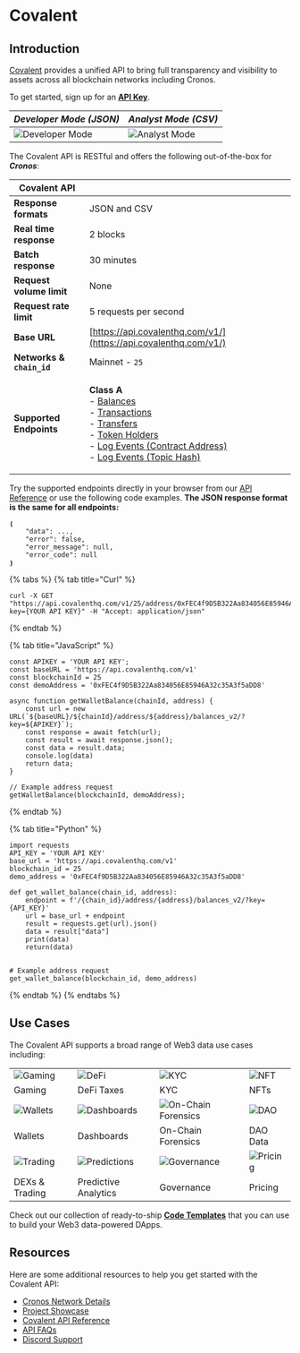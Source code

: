 # Covalent

## Introduction

[Covalent](https://www.covalenthq.com/?utm\_source=cronos\&utm\_medium=partner-docs) provides a unified API to bring full transparency and visibility to assets across all blockchain networks including Cronos.

To get started, sign up for an [**API Key**](https://www.covalenthq.com/platform/?utm\_source=cronos\&utm\_medium=partner-docs).

| _Developer Mode (JSON)_                                                                      | _Analyst Mode (CSV)_                                                                     |
| -------------------------------------------------------------------------------------------- | ---------------------------------------------------------------------------------------- |
| ![Developer Mode](https://www.covalenthq.com/static/images/partner-docs/developer\_mode.png) | ![Analyst Mode](https://www.covalenthq.com/static/images/partner-docs/analyst\_mode.png) |

The Covalent API is RESTful and offers the following out-of-the-box for _**Cronos**_:

| **Covalent API**          |                                                                                                                                                                                                                                                                                                                                                                                                                                                                                                                                                                                                                                                                                                                                                                                                                                                                                                                                                                                                                                                                                                                          |
| ------------------------- | ------------------------------------------------------------------------------------------------------------------------------------------------------------------------------------------------------------------------------------------------------------------------------------------------------------------------------------------------------------------------------------------------------------------------------------------------------------------------------------------------------------------------------------------------------------------------------------------------------------------------------------------------------------------------------------------------------------------------------------------------------------------------------------------------------------------------------------------------------------------------------------------------------------------------------------------------------------------------------------------------------------------------------------------------------------------------------------------------------------------------ |
| **Response formats**      | JSON and CSV                                                                                                                                                                                                                                                                                                                                                                                                                                                                                                                                                                                                                                                                                                                                                                                                                                                                                                                                                                                                                                                                                                             |
| **Real time response**    | 2 blocks                                                                                                                                                                                                                                                                                                                                                                                                                                                                                                                                                                                                                                                                                                                                                                                                                                                                                                                                                                                                                                                                                                                 |
| **Batch response**        | 30 minutes                                                                                                                                                                                                                                                                                                                                                                                                                                                                                                                                                                                                                                                                                                                                                                                                                                                                                                                                                                                                                                                                                                               |
| **Request volume limit**  | None                                                                                                                                                                                                                                                                                                                                                                                                                                                                                                                                                                                                                                                                                                                                                                                                                                                                                                                                                                                                                                                                                                                     |
| **Request rate limit**    | 5 requests per second                                                                                                                                                                                                                                                                                                                                                                                                                                                                                                                                                                                                                                                                                                                                                                                                                                                                                                                                                                                                                                                                                                    |
| **Base URL**              | [https://api.covalenthq.com/v1/](https://api.covalenthq.com/v1/)                                                                                                                                                                                                                                                                                                                                                                                                                                                                                                                                                                                                                                                                                                                                                                                                                                                                                                                                                                                                                                                         |
| **Networks & `chain_id`** | Mainnet - `25`                                                                                                                                                                                                                                                                                                                                                                                                                                                                                                                                                                                                                                                                                                                                                                                                                                                                                                                                                                                                                                                                                                           |
| **Supported Endpoints**   | <p><strong>Class A</strong><br>- <a href="https://www.covalenthq.com/docs/api/#/0/Get%20token%20balances%20for%20address/USD/25/?utm_source=cronos&#x26;utm_medium=partner-docs">Balances</a><br>- <a href="https://www.covalenthq.com/docs/api/#/0/Get%20transactions%20for%20address/USD/25/?utm_source=cronos&#x26;utm_medium=partner-docs">Transactions</a><br>- <a href="https://www.covalenthq.com/docs/api/#/0/Get%20ERC20%20token%20transfers%20for%20address/USD/25/?utm_source=cronos&#x26;utm_medium=partner-docs">Transfers</a><br>- <a href="https://www.covalenthq.com/docs/api/#/0/Get%20token%20holders%20as%20of%20any%20block%20height/USD/25/?utm_source=cronos&#x26;utm_medium=partner-docs">Token Holders</a><br>- <a href="https://www.covalenthq.com/docs/api/#/0/Get%20log%20events%20by%20contract%20address/USD/25/?utm_source=cronos&#x26;utm_medium=partner-docs">Log Events (Contract Address)</a><br>- <a href="https://www.covalenthq.com/docs/api/#/0/Get%20log%20events%20by%20topic%20hash(es)/USD/25/?utm_source=cronos&#x26;utm_medium=partner-docs">Log Events (Topic Hash)</a></p> |

Try the supported endpoints directly in your browser from our [API Reference](https://covalenthq.com/docs/api/?utm\_source=cronos\&utm\_medium=partner-docs) or use the following code examples. **The JSON response format is the same for all endpoints:**

```
❴
    "data": ..., 
    "error": false,
    "error_message": null,
    "error_code": null
❵
```

&#x20;

{% tabs %}
{% tab title="Curl" %}
```
curl -X GET "https://api.covalenthq.com/v1/25/address/0xFEC4f9D5B322Aa834056E85946A32c35A3f5aDD8/balances_v2/?key={YOUR API KEY}" -H "Accept: application/json"
```
{% endtab %}

{% tab title="JavaScript" %}
```
const APIKEY = 'YOUR API KEY';
const baseURL = 'https://api.covalenthq.com/v1'
const blockchainId = 25
const demoAddress = '0xFEC4f9D5B322Aa834056E85946A32c35A3f5aDD8'

async function getWalletBalance(chainId, address) {
    const url = new URL(`${baseURL}/${chainId}/address/${address}/balances_v2/?key=${APIKEY}`);
    const response = await fetch(url);
    const result = await response.json();
    const data = result.data;
    console.log(data)
    return data;
}

// Example address request
getWalletBalance(blockchainId, demoAddress);
```
{% endtab %}

{% tab title="Python" %}
```
import requests
API_KEY = 'YOUR API KEY'
base_url = 'https://api.covalenthq.com/v1'
blockchain_id = 25
demo_address = '0xFEC4f9D5B322Aa834056E85946A32c35A3f5aDD8'

def get_wallet_balance(chain_id, address):
    endpoint = f'/{chain_id}/address/{address}/balances_v2/?key={API_KEY}'
    url = base_url + endpoint
    result = requests.get(url).json()
    data = result["data"]
    print(data)
    return(data)


# Example address request
get_wallet_balance(blockchain_id, demo_address)
```
{% endtab %}
{% endtabs %}

####

## Use Cases

The Covalent API supports a broad range of Web3 data use cases including:

|                                                                               |                                                                                       |                                                                                            |                                                                               |
| ----------------------------------------------------------------------------- | ------------------------------------------------------------------------------------- | ------------------------------------------------------------------------------------------ | ----------------------------------------------------------------------------- |
| ![Gaming](https://www.covalenthq.com/static/images/partner-docs/gaming.png)   | ![DeFi](https://www.covalenthq.com/static/images/partner-docs/defi.png)               | ![KYC](https://www.covalenthq.com/static/images/partner-docs/kyc.png)                      | ![NFT](https://www.covalenthq.com/static/images/partner-docs/nft\_icon.png)   |
| Gaming                                                                        | DeFi Taxes                                                                            | KYC                                                                                        | NFTs                                                                          |
| ![Wallets](https://www.covalenthq.com/static/images/partner-docs/wallets.png) | ![Dashboards](https://www.covalenthq.com/static/images/partner-docs/dashboards.png)   | ![On-Chain Forensics](https://www.covalenthq.com/static/images/partner-docs/forensics.png) | ![DAO](https://www.covalenthq.com/static/images/partner-docs/dao.png)         |
| Wallets                                                                       | Dashboards                                                                            | On-Chain Forensics                                                                         | DAO Data                                                                      |
| ![Trading](https://www.covalenthq.com/static/images/partner-docs/trading.png) | ![Predictions](https://www.covalenthq.com/static/images/partner-docs/predictions.png) | ![Governance](https://www.covalenthq.com/static/images/partner-docs/governance.png)        | ![Pricing](https://www.covalenthq.com/static/images/partner-docs/pricing.png) |
| DEXs & Trading                                                                | Predictive Analytics                                                                  | Governance                                                                                 | Pricing                                                                       |

Check out our collection of ready-to-ship [**Code Templates**](https://github.com/covalenthq/web3-resources?utm\_source=cronos\&utm\_medium=partner-docs) that you can use to build your Web3 data-powered DApps.

&#x20;

## Resources

Here are some additional resources to help you get started with the Covalent API:

* [Cronos Network Details](https://www.covalenthq.com/docs/networks/cronos/?utm\_source=cronos\&utm\_medium=partner-docs)
* [Project Showcase](https://www.covalenthq.com/docs/project-showcase/?utm\_source=cronos\&utm\_medium=partner-docs)
* [Covalent API Reference](https://covalenthq.com/docs/api/?utm\_source=cronos\&utm\_medium=partner-docs)
* [API FAQs](https://www.covalenthq.com/docs/developer/faq/?utm\_source=cronos\&utm\_medium=partner-docs)
* [Discord Support](https://www.covalenthq.com/discord/?utm\_source=cronos\&utm\_medium=partner-docs)

&#x20;

